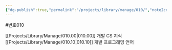 ```yaml
---
{"dg-publish":true,"permalink":"/projects/library/manage/010/","noteIcon":"0","created":"2023-12-28T00:45:36.355+09:00","updated":"2024-01-26T09:37:53.971+09:00"}
---
```


#번호010


[[Projects/Library/Manage/010.00\|010.00]] 개발 CS 지식
[[Projects/Library/Manage/010.10\|010.10]] 개발 프로그래밍 언어